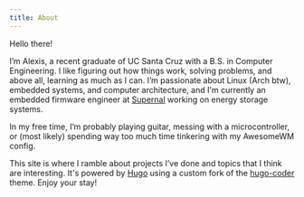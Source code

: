 ```yaml
---
title: About
---
```


Hello there!

I’m Alexis, a recent graduate of UC Santa Cruz with a B.S. in Computer Engineering. I like figuring out how things work, solving problems, and above all, learning as much as I can. I’m passionate about Linux (Arch btw), embedded systems, and computer architecture, and I'm currently an embedded firmware engineer at [Supernal](https://supernal.aero/) working on energy storage systems.

In my free time, I’m probably playing guitar, messing with a microcontroller, or (most likely) spending way too much time tinkering with my AwesomeWM config.

This site is where I ramble about projects I’ve done and topics that I think are interesting. It's powered by [Hugo](https://gohugo.io/) using a custom fork of the [hugo-coder](https://github.com/luizdepra/hugo-coder) theme. Enjoy your stay!
